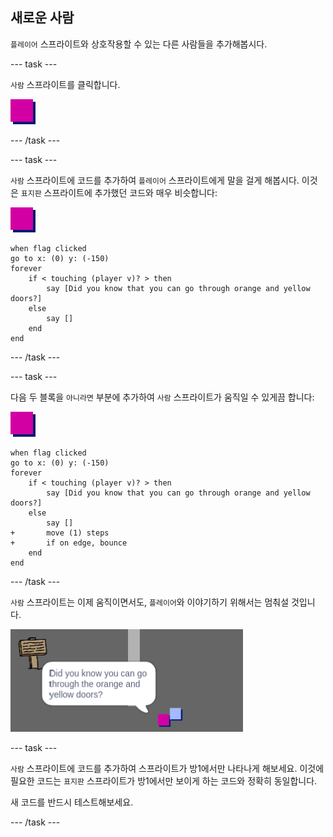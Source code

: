 ## 새로운 사람

`플레이어` 스프라이트와 상호작용할 수 있는 다른 사람들을 추가해봅시다.

\--- task \---

`사람` 스프라이트를 클릭합니다.

![사람 스프라이트](images/person.png)

\--- /task \---

\--- task \---

`사람` 스프라이트에 코드를 추가하여 `플레이어` 스프라이트에게 말을 걸게 해봅시다. 이것은 `표지판` 스프라이트에 추가했던 코드와 매우 비슷합니다:

![사람](images/person.png)

```blocks3
when flag clicked
go to x: (0) y: (-150)
forever
    if < touching (player v)? > then
        say [Did you know that you can go through orange and yellow doors?]
    else
        say []
    end
end
```

\--- /task \---

\--- task \---

다음 두 블록을 `아니라면` 부분에 추가하여 `사람` 스프라이트가 움직일 수 있게끔 합니다:

![사람](images/person.png)

```blocks3
when flag clicked
go to x: (0) y: (-150)
forever
    if < touching (player v)? > then
        say [Did you know that you can go through orange and yellow doors?]
    else
        say []
+       move (1) steps
+       if on edge, bounce
    end
end
```

\--- /task \---

`사람` 스프라이트는 이제 움직이면서도, `플레이어`와 이야기하기 위해서는 멈춰설 것입니다.

![스크린샷](images/world-person-test.png)

\--- task \---

`사람` 스프라이트에 코드를 추가하여 스프라이트가 방1에서만 나타나게 해보세요. 이것에 필요한 코드는 `표지판` 스프라이트가 방1에서만 보이게 하는 코드와 정확히 동일합니다.

새 코드를 반드시 테스트해보세요.

\--- /task \---